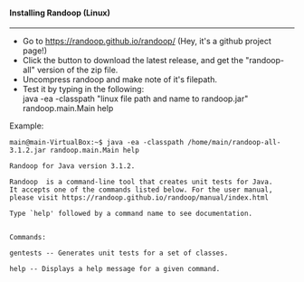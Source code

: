 #### Installing Randoop (Linux)

---

* Go to https://randoop.github.io/randoop/   (Hey, it's a github project page!)
* Click the button to download the latest release, and get the "randoop-all" version of the zip file.
* Uncompress randoop and make note of it's filepath.
* Test it by typing in the following:  
java -ea -classpath "linux file path and name to randoop.jar" randoop.main.Main help  
  
Example:

```
main@main-VirtualBox:~$ java -ea -classpath /home/main/randoop-all-3.1.2.jar randoop.main.Main help 

Randoop for Java version 3.1.2.

Randoop  is a command-line tool that creates unit tests for Java.
It accepts one of the commands listed below. For the user manual,
please visit https://randoop.github.io/randoop/manual/index.html

Type `help' followed by a command name to see documentation.


Commands:

gentests -- Generates unit tests for a set of classes.

help -- Displays a help message for a given command.
```
